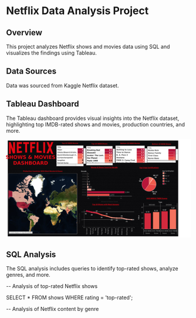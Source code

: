 # Netflix Data Analysis Project

## Overview

This project analyzes Netflix shows and movies data using SQL and visualizes the findings using Tableau.

## Data Sources

Data was sourced from Kaggle Netflix dataset.

## Tableau Dashboard

The Tableau dashboard provides visual insights into the Netflix dataset, highlighting top IMDB-rated shows and movies, production countries, and more.

![Netflix Dashboard](https://github.com/MohammedNasar07/Netflix-Data-Analysis/blob/main/Netflix%20Dashboard%20(Tableau).png?raw=true)


## SQL Analysis

The SQL analysis includes queries to identify top-rated shows, analyze genres, and more.

-- Analysis of top-rated Netflix shows

SELECT * FROM shows WHERE rating = 'top-rated';

-- Analysis of Netflix content by genre



